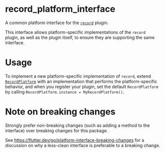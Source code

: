 # record_platform_interface

A common platform interface for the [`record`][1] plugin.

This interface allows platform-specific implementations of the `record`
plugin, as well as the plugin itself, to ensure they are supporting the
same interface.

# Usage

To implement a new platform-specific implementation of `record`, extend
[`RecordPlatform`][2] with an implementation that performs the
platform-specific behavior, and when you register your plugin, set the default
`RecordPlatform` by calling
`RecordPlatform.instance = MyRecordPlatform()`.

# Note on breaking changes

Strongly prefer non-breaking changes (such as adding a method to the interface)
over breaking changes for this package.

See https://flutter.dev/go/platform-interface-breaking-changes for a discussion
on why a less-clean interface is preferable to a breaking change.

[1]: ../record_for_t
[2]: lib/record_platform_interface.dart